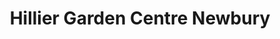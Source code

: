 ---
title: "Hillier Garden Centre Newbury"
url: /hermitage/hillier-garden-centre-newbury/
shop: garden centre
---